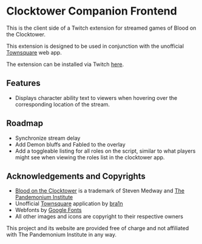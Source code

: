 # Clocktower Companion Frontend
This is the client side of a Twitch extension for streamed games of Blood on the Clocktower.

This extension is designed to be used in conjunction with the unofficial [Townsquare](https://clocktower.online/) web app. 

The extension can be installed via Twitch [here](https://dashboard.twitch.tv/extensions/mj9tgol7dzh2sdda40o12f0p6pz5re-0.0.1).

## Features
* Displays character ability text to viewers when hovering over the corresponding location of the stream.

## Roadmap
* Synchronize stream delay
* Add Demon bluffs and Fabled to the overlay
* Add a toggleable listing for all roles on the script, similar to what players might see when viewing the roles list in the clocktower app.

## Acknowledgements and Copyrights
* [Blood on the Clocktower](https://bloodontheclocktower.com/) is a trademark of Steven Medway and [The Pandemonium Institute](https://www.thepandemoniuminstitute.com/)
* Unofficial [Townsquare](https://github.com/bra1n/townsquare) application by [bra1n](https://github.com/bra1n)
* Webfonts by [Google Fonts](https://fonts.google.com/)
* All other images and icons are copyright to their respective owners

This project and its website are provided free of charge and not affiliated with The Pandemonium Institute in any way.